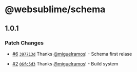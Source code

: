 # @websublime/schema

## 1.0.1

### Patch Changes

- [#6](https://github.com/websublime/schema/pull/6) [`397713d`](https://github.com/websublime/schema/commit/397713d71655aa3d2e09557fab07457558eaa7b0) Thanks [@miguelramos](https://github.com/miguelramos)! - Schema first relase

* [#2](https://github.com/websublime/schema/pull/2) [`06fc5d3`](https://github.com/websublime/schema/commit/06fc5d3682fa179ad94ba8fc50facfa63e9f59aa) Thanks [@miguelramos](https://github.com/miguelramos)! - Build system
